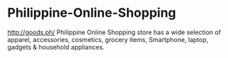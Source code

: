 Philippine-Online-Shopping
==========================

http://goods.ph/ Philippine Online Shopping store has a wide selection of apparel, accessories, cosmetics, grocery items, Smartphone, laptop, gadgets &amp; household appliances.

